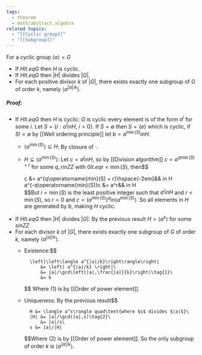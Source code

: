 ```yaml
---
tags:
  - theorem
  - math/abstract_algebra
related topics:
  - "[[Cyclic group]]"
  - "[[Subgroup]]"
---
```

For a cyclic group $\langle a \rangle = G$
- If $H lt.eq G$ then $H$ is cyclic.
- If $H lt.eq G$ then $|H|$ divides $|G|$.
- For each positive divisor $k$ of $|G|$, there exists exactly one subgroup of $G$ of order $k$, namely $\langle a^{|a|/k}\rangle$.
##### Proof:
- If $H lt.eq G$ then $H$ is cyclic:
	$G$ is cyclic every element is of the form $a^i$ for some $i$. Let $S=\{i:a^i in H,\ i>0\}$. If $S=\emptyset$ then $S=\{e\}$ which is cyclic, if $S != \emptyset$ by [[Well ordering principle]] let $b=a^{\operatorname{min}(S)} in H$.
	- $\langle a^{\operatorname{min}(S)} \rangle \subseteq H$:
		By closure of $\cdot$.
	- $H\subseteq \langle a^{\operatorname{min}(S)}\rangle$:
		Let $c=a^j in H$, so by [[Division algorithm]] $c=a^{q\operatorname{min}(S) + r}$ for some $q,r in ZZ$ with $0 lt.eq r<\operatorname{min}(S)$, then$$
	
		c &= a^{q\operatorname{min}(S) + r}\hspace{-2em}&& in H\
		a^{-q\operatorname{min}(S)}c &= a^r&& in H\
	$$But $i=\min(S)$ is the least positive integer such that $a^i in H$ and $r<\min(S)$, so $r=0$ and $c=\left(a^{\min(S)}\right)^q in \langle a^{\operatorname{min}(S)}\rangle$. So all elements in $H$ are generated by $b$, making $H$ cyclic.
- If $H lt.eq G$ then $|H|$ divides $|G|$:
	By the previous result $H=\langle a^s\rangle$ for some $s in ZZ$
- For each divisor $k$ of $|G|$, there exists exactly one subgroup of $G$ of order $k$, namely $\langle a^{|a|/k}\rangle$.
	- Existence:$$
		
			\left|\left\langle a^{|a|/k}\right\rangle\right|
				&= \left| a^{|a|/k} \right|\
				&= |a|/\gcd\left(|a|,\frac{|a|}{k}\right)\tag{1}\
				&= k
		$$
		Where $(1)$ is by [[Order of power element]].
	- Uniqueness:
		By the previous result$$
		
			H &= \langle a^s\rangle quad\text{where $s$ divides $|a|$}\
			|H| &= |a|/\gcd(|a|,s)\tag{2}\
				&= |a|/s\
			s &= |a|/|H|
		$$Where $(2)$ is by [[Order of power element]]. So the only subgroup of order $k$ is $\langle a^{|a|/k}\rangle$.
